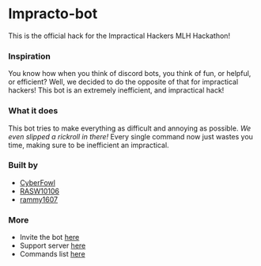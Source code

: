 # Impracto-bot

This is the official hack for the Impractical Hackers MLH Hackathon!

### Inspiration

You know how when you think of discord bots, you think of fun, or helpful, or efficient? Well, we decided to do the opposite of that for impractical hackers! This bot is an extremely inefficient, and impractical hack!

### What it does

This bot tries to make everything as difficult and annoying as possible. *We even slipped a rickroll in there!* Every single command now just wastes you time, making sure to be inefficient an impractical.

### Built by

- [CyberFowl](https://github.com/CyberFowl)
- [RASW10106](https://github.com/RASW10106)
- [rammy1607](https://github.com/rammy1607)

### More

- Invite the bot [here](https://discord.com/api/oauth2/authorize?client_id=807365537201127494&permissions=1074261056&scope=bot)
- Support server [here](https://discord.gg/kbS5wa8D7M)
- Commands list [here](https://docs.google.com/document/d/1DlGVVHw22HsB539Swe0muuW1-HK7eroEUemncS0cNRI/edit?usp=sharing)
